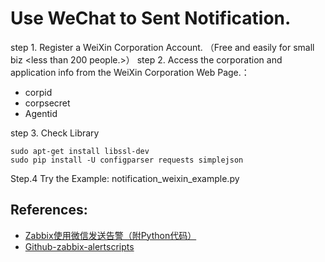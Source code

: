 # Use WeChat to Sent Notification.
step 1. Register a WeiXin Corporation Account. （Free and easily for small biz <less than 200 people.>）
step 2. Access the corporation and application info from the WeiXin Corporation Web Page.：
* corpid
* corpsecret
* Agentid

step 3. Check Library
```
sudo apt-get install libssl-dev
sudo pip install -U configparser requests simplejson
```
Step.4 Try the Example: notification_weixin_example.py

## References:
* [Zabbix使用微信发送告警（附Python代码）](http://www.ttlsa.com/zabbix/use-wechat-send-zabbix-msg/)
* [Github-zabbix-alertscripts](https://github.com/vincihu/zabbix-alertscripts/tree/master/AlertWeixin)